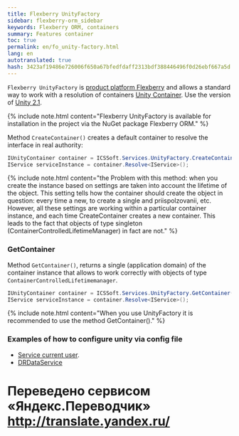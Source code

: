 ```yaml
--- 
title: Flexberry UnityFactory 
sidebar: flexberry-orm_sidebar 
keywords: Flexberry ORM, containers 
summary: Features container 
toc: true 
permalink: en/fo_unity-factory.html 
lang: en 
autotranslated: true 
hash: 3423af19486e726006f650a67bfedfdaff2313bdf388446496f0d26ebf667a5d 
--- 
```


`Flexberry UnityFactory` is [product platform Flexberry](fp_platform-structure.html) and allows a standard way to work with a resolution of containers [Unity Container](https://msdn.microsoft.com/en-us/library/ff647202.aspx). Use the version of [Unity 2.1](https://msdn.microsoft.com/en-us/library/hh237493.aspx). 

{% include note.html content="Flexberry UnityFactory is available for installation in the project via the NuGet package Flexberry ORM." %} 

Method `CreateContainer()` creates a default container to resolve the interface in real authority: 

```csharp
IUnityContainer container = ICSSoft.Services.UnityFactory.CreateContainer();
IService serviceInstance = container.Resolve<IService>();
``` 

{% include note.html content="the Problem with this method: when you create the instance based on settings are taken into account the lifetime of the object. This setting tells how the container should create the object in question: every time a new, to create a single and priispolzovanii, etc. However, all these settings are working within a particular container instance, and each time CreateContainer creates a new container. This leads to the fact that objects of type singleton (ContainerControlledLifetimeManager) in fact are not." %} 

### GetContainer 

Method `GetContainer()`, returns a single (application domain) of the container instance that allows to work correctly with objects of type `ContainerControlledLifetimemanager`. 

``` csharp
IUnityContainer container = ICSSoft.Services.UnityFactory.GetContainer();
IService serviceInstance = container.Resolve<IService>();
``` 

{% include note.html content="When you use UnityFactory it is recommended to use the method GetContainer()." %} 


### Examples of how to configure unity via config file 

* [Service current user](fo_current-user-service.html). 
* [DRDataService](fo_dr-data-service.html) 



 # Переведено сервисом «Яндекс.Переводчик» http://translate.yandex.ru/